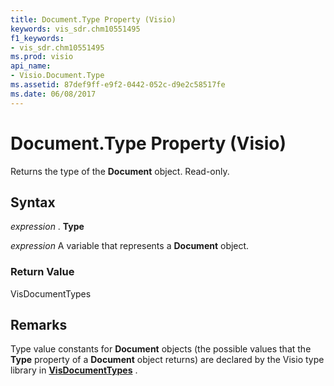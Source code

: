 ```yaml
---
title: Document.Type Property (Visio)
keywords: vis_sdr.chm10551495
f1_keywords:
- vis_sdr.chm10551495
ms.prod: visio
api_name:
- Visio.Document.Type
ms.assetid: 87def9ff-e9f2-0442-052c-d9e2c58517fe
ms.date: 06/08/2017
---
```



# Document.Type Property (Visio)

Returns the type of the **Document** object. Read-only.


## Syntax

 _expression_ . **Type**

 _expression_ A variable that represents a **Document** object.


### Return Value

VisDocumentTypes


## Remarks

Type value constants for **Document** objects (the possible values that the **Type** property of a **Document** object returns) are declared by the Visio type library in **[VisDocumentTypes](visdocumenttypes-enumeration-visio.md)** .


